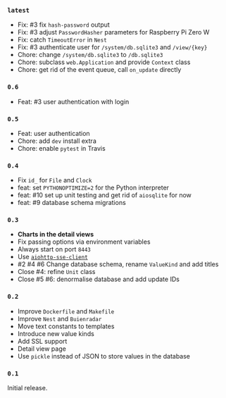 ### `latest`

- Fix: #3 fix `hash-password` output
- Fix: #3 adjust `PasswordHasher` parameters for Raspberry Pi Zero W
- Fix: catch `TimeoutError` in `Nest`
- Fix: #3 authenticate user for `/system/db.sqlite3` and `/view/{key}`
- Chore: change `/system/db.sqlite3` to `/db.sqlite3`
- Chore: subclass `web.Application` and provide `Context` class
- Chore: get rid of the event queue, call `on_update` directly

### `0.6`

- Feat: #3 user authentication with login

### `0.5`

- Feat: user authentication
- Chore: add `dev` install extra
- Chore: enable `pytest` in Travis

### `0.4`

- Fix `id_` for `File` and `Clock`
- feat: set `PYTHONOPTIMIZE=2` for the Python interpreter
- feat: #10 set up unit testing and get rid of `aiosqlite` for now
- feat: #9 database schema migrations

### `0.3`

- **Charts in the detail views**
- Fix passing options via environment variables
- Always start on port `8443`
- Use [`aiohttp-sse-client`](https://pypi.org/project/aiohttp-sse-client/)
- #2 #4 #6 Change database schema, rename `ValueKind` and add titles
- Close #4: refine `Unit` class
- Close #5 #6: denormalise database and add update IDs

### `0.2`

- Improve `Dockerfile` and `Makefile`
- Improve `Nest` and `Buienradar`
- Move text constants to templates
- Introduce new value kinds
- Add SSL support
- Detail view page
- Use `pickle` instead of JSON to store values in the database

### `0.1`

Initial release.
